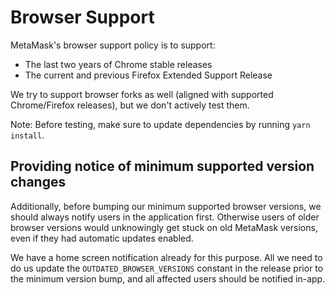 # Browser Support

MetaMask's browser support policy is to support:

* The last two years of Chrome stable releases
* The current and previous Firefox Extended Support Release

We try to support browser forks as well (aligned with supported Chrome/Firefox releases), but we don't actively test them.

Note: Before testing, make sure to update dependencies by running `yarn install`.

## Providing notice of minimum supported version changes

Additionally, before bumping our minimum supported browser versions, we should always notify users in the application first. Otherwise users of older browser versions would unknowingly get stuck on old MetaMask versions, even if they had automatic updates enabled.

We have a home screen notification already for this purpose. All we need to do us update the `OUTDATED_BROWSER_VERSIONS` constant in the release prior to the minimum version bump, and all affected users should be notified in-app.

